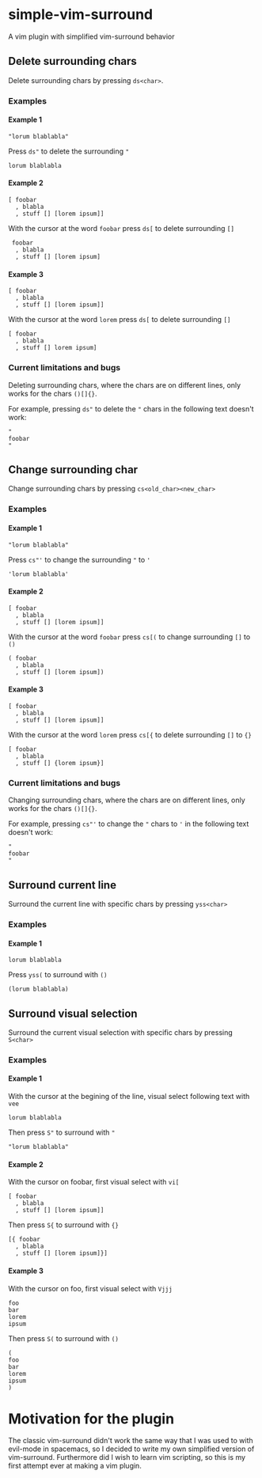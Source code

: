 # simple-vim-surround
A vim plugin with simplified vim-surround behavior

## Delete surrounding chars
Delete surrounding chars by pressing `ds<char>`.

### Examples
#### Example 1
```
"lorum blablabla"
```
Press `ds"` to delete the surrounding `"`
```
lorum blablabla
```
#### Example 2
```
[ foobar
  , blabla
  , stuff [] [lorem ipsum]]
```
With the cursor at the word `foobar` press `ds[` to delete surrounding `[]`
```
 foobar
  , blabla
  , stuff [] [lorem ipsum]
```
#### Example 3
```
[ foobar
  , blabla
  , stuff [] [lorem ipsum]]
```
With the cursor at the word `lorem` press `ds[` to delete surrounding `[]`
```
[ foobar
  , blabla
  , stuff [] lorem ipsum]
```
### Current limitations and bugs
Deleting surrounding chars, where the chars are on different lines, only works for the chars `()[]{}`.

For example, pressing `ds"` to delete the `"` chars in the following text doesn't work:
```
"
foobar
"
```

## Change surrounding char
Change surrounding chars by pressing `cs<old_char><new_char>`

### Examples
#### Example 1
```
"lorum blablabla"
```
Press `cs"'` to change the surrounding `"` to `'`
```
'lorum blablabla'
```
#### Example 2
```
[ foobar
  , blabla
  , stuff [] [lorem ipsum]]
```
With the cursor at the word `foobar` press `cs[(` to change surrounding `[]` to `()`
```
( foobar
  , blabla
  , stuff [] [lorem ipsum])
```
#### Example 3
```
[ foobar
  , blabla
  , stuff [] [lorem ipsum]]
```
With the cursor at the word `lorem` press `cs[{` to delete surrounding `[]` to `{}`
```
[ foobar
  , blabla
  , stuff [] {lorem ipsum}]
```
### Current limitations and bugs
Changing surrounding chars, where the chars are on different lines, only works for the chars `()[]{}`.

For example, pressing `cs"'` to change the `"` chars to `'` in the following text doesn't work:
```
"
foobar
"
```

## Surround current line
Surround the current line with specific chars by pressing `yss<char>`

### Examples
#### Example 1
```
lorum blablabla
```
Press `yss(` to surround with `()`
```
(lorum blablabla)
```

## Surround visual selection
Surround the current visual selection with specific chars by pressing `S<char>`

### Examples
#### Example 1
With the cursor at the begining of the line, visual select following text with `vee`
```
lorum blablabla
```
Then press `S"` to surround with `"`
```
"lorum blablabla"
```
#### Example 2
With the cursor on foobar, first visual select with `vi[`
```
[ foobar
  , blabla
  , stuff [] [lorem ipsum]]
```
Then press `S{` to surround with `{}`
```
[{ foobar
  , blabla
  , stuff [] [lorem ipsum]}]
```
#### Example 3
With the cursor on foo, first visual select with `Vjjj`
```
foo
bar
lorem
ipsum
```
Then press `S(` to surround with `()`
```
(
foo
bar
lorem
ipsum
)
```

# Motivation for the plugin
The classic vim-surround didn't work the same way that I was used to with evil-mode in spacemacs, so I decided to write my own simplified version of vim-surround. Furthermore did I wish to learn vim scripting, so this is my first attempt ever at making a vim plugin.
